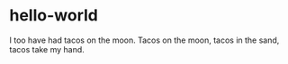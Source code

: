 # hello-world
I too have had tacos on the moon. Tacos on the moon, tacos in the sand, tacos take my hand.
